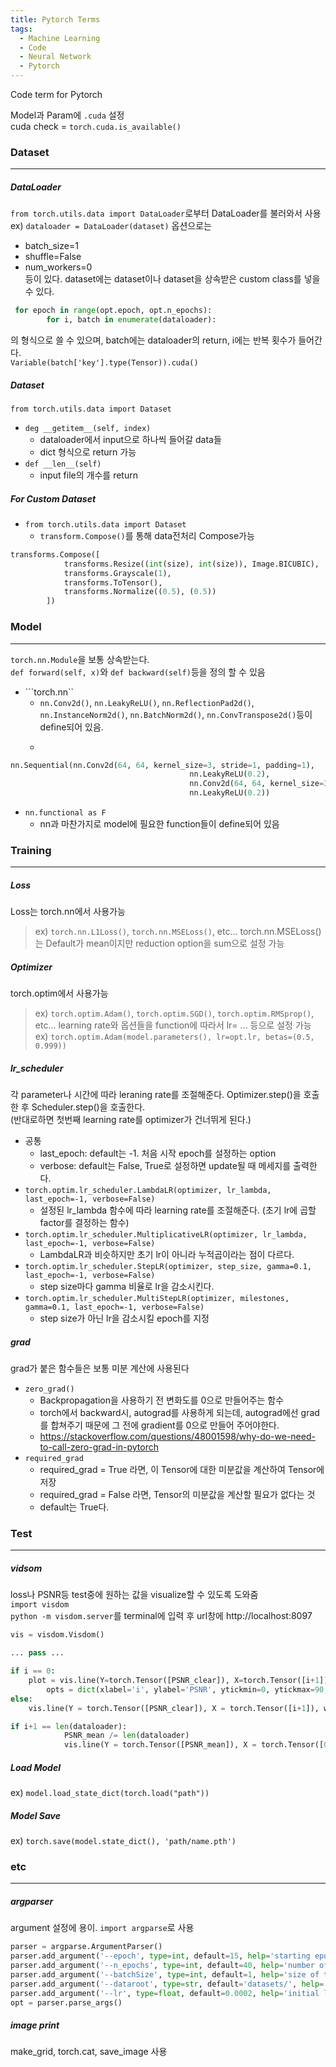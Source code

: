 ```yaml
---
title: Pytorch Terms
tags:
  - Machine Learning
  - Code
  - Neural Network
  - Pytorch
---
```

Code term for Pytorch
<!--more-->

Model과 Param에 ```.cuda``` 설정<br>
cuda check = ```torch.cuda.is_available()```

### Dataset
---
##### DataLoader
```from torch.utils.data import DataLoader```로부터 DataLoader를 불러와서 사용 <br>
ex) ```dataloader = DataLoader(dataset)```
옵션으로는 
- batch_size=1
- shuffle=False
- num_workers=0 <br>
등이 있다. dataset에는 dataset이나 dataset을 상속받은 custom class를 넣을 수 있다.<br>
```py
 for epoch in range(opt.epoch, opt.n_epochs):
        for i, batch in enumerate(dataloader):
```
의 형식으로 쓸 수 있으며, batch에는 dataloader의 return, i에는 반복 횟수가 들어간다. <br>
```Variable(batch['key'].type(Tensor)).cuda()```

##### Dataset
```from torch.utils.data import Dataset```<br>
- ```deg __getitem__(self, index)```
  - dataloader에서 input으로 하나씩 들어갈 data들
  - dict 형식으로 return 가능
- ```def __len__(self)```
  - input file의 개수를 return
##### For Custom Dataset
- ```from torch.utils.data import Dataset```
  - ```transform.Compose()```를 통해 data전처리 Compose가능
```py
transforms.Compose([
            transforms.Resize((int(size), int(size)), Image.BICUBIC), 
            transforms.Grayscale(1),
            transforms.ToTensor(),
            transforms.Normalize((0.5), (0.5))
        ])
```

### Model
---
```torch.nn.Module```을 보통 상속받는다.<br>
```def forward(self, x)```와 ```def backward(self)```등을 정의 할 수 있음
- ```torch.nn``
  - ```nn.Conv2d()```, ```nn.LeakyReLU()```, ```nn.ReflectionPad2d()```, ```nn.InstanceNorm2d()```, ```nn.BatchNorm2d()```, ```nn.ConvTranspose2d()```등이 define되어 있음.
  - ```nn.Sequential()로 Model의 layer를 만들 수 있음
```py
nn.Sequential(nn.Conv2d(64, 64, kernel_size=3, stride=1, padding=1), 
                                        nn.LeakyReLU(0.2), 
                                        nn.Conv2d(64, 64, kernel_size=3, stride=1, padding=1), 
                                        nn.LeakyReLU(0.2))
```
- ```nn.functional as F```
  - nn과 마찬가지로 model에 필요한 function들이 define되어 있음


### Training
---
##### Loss
Loss는 torch.nn에서 사용가능 <br>
> ex) ```torch.nn.L1Loss()```, ```torch.nn.MSELoss()```, etc...
torch.nn.MSELoss()는 Default가 mean이지만 reduction option을 sum으로 설정 가능
##### Optimizer
torch.optim에서 사용가능
> ex) ```torch.optim.Adam()```, ```torch.optim.SGD()```, ```torch.optim.RMSprop()```, etc...
learning rate와 옵션들을 function에 따라서 lr= ... 등으로 설정 가능 <br>
> ex) ```torch.optim.Adam(model.parameters(), lr=opt.lr, betas=(0.5, 0.999))```

##### lr_scheduler
각 parameter나 시간에 따라 leraning rate를 조절해준다. Optimizer.step()을 호출한 후 Scheduler.step()을 호출한다. <br>
(반대로하면 첫번째 learning rate를 optimizer가 건너뛰게 된다.)
- 공통
  - last_epoch: default는 -1. 처음 시작 epoch를 설정하는 option
  - verbose: default는 False, True로 설정하면 update될 때 메세지를 출력한다.
- ```torch.optim.lr_scheduler.LambdaLR(optimizer, lr_lambda, last_epoch=-1, verbose=False)```
  - 설정된 lr_lambda 함수에 따라 learning rate를 조절해준다. (초기 lr에 곱할 factor를 결정하는 함수)
- ```torch.optim.lr_scheduler.MultiplicativeLR(optimizer, lr_lambda, last_epoch=-1, verbose=False)```
  - LambdaLR과 비슷하지만 초기 lr이 아니라 누적곱이라는 점이 다르다.
- ```torch.optim.lr_scheduler.StepLR(optimizer, step_size, gamma=0.1, last_epoch=-1, verbose=False)```
  - step size마다 gamma 비율로 lr을 감소시킨다.
- ```torch.optim.lr_scheduler.MultiStepLR(optimizer, milestones, gamma=0.1, last_epoch=-1, verbose=False)```
  - step size가 아닌 lr을 감소시킬 epoch를 지정

##### grad
grad가 붙은 함수들은 보통 미분 계산에 사용된다
- ```zero_grad()```
  - Backpropagation을 사용하기 전 변화도를 0으로 만들어주는 함수
  - torch에서 backward시, autograd를 사용하게 되는데, autograd에선 grad를 합쳐주기 때문에 그 전에 gradient를 0으로 만들어 주어야한다.
  - <https://stackoverflow.com/questions/48001598/why-do-we-need-to-call-zero-grad-in-pytorch>
- ```required_grad```
  - required_grad = True 라면, 이 Tensor에 대한 미분값을 계산하여 Tensor에 저장
  - required_grad = False 라면, Tensor의 미분값을 계산할 필요가 없다는 것
  - default는 True다. 

### Test
---
##### vidsom
loss나 PSNR등 test중에 원하는 값을 visualize할 수 있도록 도와줌<br>
```import visdom```<br>
```python -m visdom.server```를 terminal에 입력 후 url창에 http://localhost:8097
```py
vis = visdom.Visdom()

... pass ...

if i == 0:
    plot = vis.line(Y=torch.Tensor([PSNR_clear]), X=torch.Tensor([i+1]), 
        opts = dict(xlabel='i', ylabel='PSNR', ytickmin=0, ytickmax=90, ytickstep=10, xtickstep=1, title='PSRN' ,legend=['clear', 'mean']))
else:
    vis.line(Y = torch.Tensor([PSNR_clear]), X = torch.Tensor([i+1]), win=plot, update='append', name='clear')

if i+1 == len(dataloader):
            PSNR_mean /= len(dataloader)
            vis.line(Y = torch.Tensor([PSNR_mean]), X = torch.Tensor([0]), win=plot, update='append', name='mean')
```

##### Load Model
ex) ```model.load_state_dict(torch.load("path"))```

##### Model Save
ex) ```torch.save(model.state_dict(), 'path/name.pth')```

### etc
---
##### argparser
argument 설정에 용이. ```import argparse```로 사용<br>
```py
parser = argparse.ArgumentParser()
parser.add_argument('--epoch', type=int, default=15, help='starting epoch')
parser.add_argument('--n_epochs', type=int, default=40, help='number of epochs of training')
parser.add_argument('--batchSize', type=int, default=1, help='size of the batches')
parser.add_argument('--dataroot', type=str, default='datasets/', help='root directory of the dataset')
parser.add_argument('--lr', type=float, default=0.0002, help='initial learning rate')
opt = parser.parse_args()
```

##### image print
make_grid, torch.cat, save_image 사용
